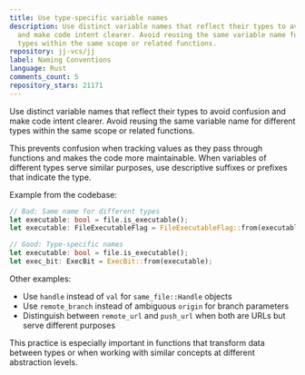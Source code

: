 ```yaml
---
title: Use type-specific variable names
description: Use distinct variable names that reflect their types to avoid confusion
  and make code intent clearer. Avoid reusing the same variable name for different
  types within the same scope or related functions.
repository: jj-vcs/jj
label: Naming Conventions
language: Rust
comments_count: 5
repository_stars: 21171
---
```


Use distinct variable names that reflect their types to avoid confusion and make code intent clearer. Avoid reusing the same variable name for different types within the same scope or related functions.

This prevents confusion when tracking values as they pass through functions and makes the code more maintainable. When variables of different types serve similar purposes, use descriptive suffixes or prefixes that indicate the type.

Example from the codebase:
```rust
// Bad: Same name for different types
let executable: bool = file.is_executable();
let executable: FileExecutableFlag = FileExecutableFlag::from(executable);

// Good: Type-specific names
let executable: bool = file.is_executable();
let exec_bit: ExecBit = ExecBit::from(executable);
```

Other examples:
- Use `handle` instead of `val` for `same_file::Handle` objects
- Use `remote_branch` instead of ambiguous `origin` for branch parameters
- Distinguish between `remote_url` and `push_url` when both are URLs but serve different purposes

This practice is especially important in functions that transform data between types or when working with similar concepts at different abstraction levels.